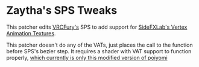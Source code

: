 
# Zaytha's SPS Tweaks
This patcher edits [VRCFury's](https://vrcfury.com/) SPS to add support for [SideFXLab's Vertex Animation Textures](https://github.com/sideeffects/SideFXLabs).

This patcher doesn't do any of the VATs, just places the call to the function before SPS's bezier step. It requires a shader with VAT support to function properly, [which currently is only this modified version of poiyomi](https://github.com/Zaytha/PoiyomiToonShader-VATs)
